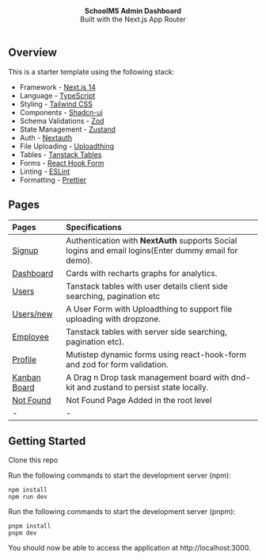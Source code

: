 <div align="center"><strong>SchoolMS Admin Dashboard </strong></div>
<div align="center">Built with the Next.js App Router</div>
<br />

## Overview

This is a starter template using the following stack:

- Framework - [Next.js 14](https://nextjs.org/13)
- Language - [TypeScript](https://www.typescriptlang.org)
- Styling - [Tailwind CSS](https://tailwindcss.com)
- Components - [Shadcn-ui](https://ui.shadcn.com)
- Schema Validations - [Zod](https://zod.dev)
- State Management - [Zustand](https://zustand-demo.pmnd.rs)
- Auth - [Nextauth](https://next-auth.js.org)
- File Uploading - [Uploadthing](https://uploadthing.com)
- Tables - [Tanstack Tables](https://ui.shadcn.com/docs/components/data-table)
- Forms - [React Hook Form](https://ui.shadcn.com/docs/components/form)
- Linting - [ESLint](https://eslint.org)
- Formatting - [Prettier](https://prettier.io)

## Pages

| Pages                                                                             | Specifications                                                                                        |
| :-------------------------------------------------------------------------------- | :---------------------------------------------------------------------------------------------------- |
| [Signup](https://next-shadcn-dashboard-starter.vercel.app/)                       | Authentication with **NextAuth** supports Social logins and email logins(Enter dummy email for demo). |
| [Dashboard](https://next-shadcn-dashboard-starter.vercel.app/dashboard)           | Cards with recharts graphs for analytics.                                                             |
| [Users](https://next-shadcn-dashboard-starter.vercel.app/dashboard/user)          | Tanstack tables with user details client side searching, pagination etc                               |
| [Users/new](https://next-shadcn-dashboard-starter.vercel.app/dashboard/user/new)  | A User Form with Uploadthing to support file uploading with dropzone.                                 |
| [Employee](https://next-shadcn-dashboard-starter.vercel.app/dashboard/employee)   | Tanstack tables with server side searching, pagination etc).                                          |
| [Profile](https://next-shadcn-dashboard-starter.vercel.app/dashboard/profile)     | Mutistep dynamic forms using react-hook-form and zod for form validation.                             |
| [Kanban Board](https://next-shadcn-dashboard-starter.vercel.app/dashboard/kanban) | A Drag n Drop task management board with dnd-kit and zustand to persist state locally.                |
| [Not Found](https://next-shadcn-dashboard-starter.vercel.app/dashboard/notfound)  | Not Found Page Added in the root level                                                                |
| -                                                                                 | -                                                                                                     |

## Getting Started

Clone this repo

Run the following commands to start the development server (npm):

```
npm install
npm run dev
```

Run the following commands to start the development server (pnpm):

```
pnpm install
pnpm dev
```

You should now be able to access the application at http://localhost:3000.
